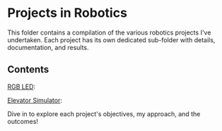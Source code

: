 # Projects in Robotics

This folder contains a compilation of the various robotics projects I've undertaken. Each project has its own dedicated sub-folder with details, documentation, and results.

## Contents

[RGB LED](https://github.com/M-Podi/IntroductionToRobotics/tree/main/projects/Project%201):

[Elevator Simulator](https://github.com/M-Podi/IntroductionToRobotics/tree/main/projects/Project%202):

Dive in to explore each project's objectives, my approach, and the outcomes!
